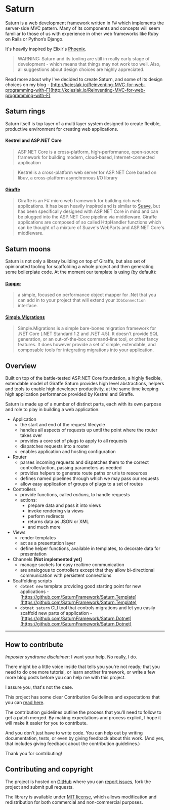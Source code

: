 # Saturn

Saturn is a web development framework written in F# which implements the server-side MVC pattern. Many of its components and concepts will seem familiar to those of us with experience in other web frameworks like Ruby on Rails or Python’s Django.

It's heavily inspired by Elixir's [Phoenix](http://phoenixframework.org/).

> WARNING: Saturn and its tooling are still in really early stage of development - which means that things may not work too well. Also, all suggestions about design choices are highly appreciated.

Read more about why I've decided to create Saturn, and some of its design choices on my blog - [http://kcieslak.io/Reinventing-MVC-for-web-programming-with-F](http://kcieslak.io/Reinventing-MVC-for-web-programming-with-F)


## Saturn rings

Saturn itself is top layer of a multi layer system designed to create flexible, productive environment for creating web applications.

#### Kestrel and ASP.NET Core

> ASP.NET Core is a cross-platform, high-performance, open-source framework for building modern, cloud-based, Internet-connected application

> Kestrel is a cross-platform web server for ASP.NET Core based on libuv, a cross-platform asynchronous I/O library

#### [Giraffe](https://github.com/giraffe-fsharp/Giraffe)
> Giraffe is an F# micro web framework for building rich web applications. It has been heavily inspired and is similar to [Suave](https://suave.io), but has been specifically designed with ASP.NET Core in mind and can be plugged into the ASP.NET Core pipeline via middleware. Giraffe applications are composed of so called HttpHandler functions which can be thought of a mixture of Suave's WebParts and ASP.NET Core's middleware.

## Saturn moons

Saturn is not only a library building on top of Giraffe, but also set of opinionated tooling for scaffolding a whole project and then generating some boilerplate code. At the moment our template is using (by default):

#### [Dapper](https://github.com/StackExchange/Dapper)

> a simple, focused on performance object mapper for .Net that you can add in to your project that will extend your `IDbConnection` interface.

#### [Simple.Migrations](https://github.com/canton7/Simple.Migrations)

> Simple.Migrations is a simple bare-bones migration framework for .NET Core (.NET Standard 1.2 and .NET 4.5). It doesn't provide SQL generation, or an out-of-the-box command-line tool, or other fancy features. It does however provide a set of simple, extendable, and composable tools for integrating migrations into your application.


## Overview

Built on top of the battle-tested ASP.NET Core foundation, a highly flexible, extendable model of Giraffe Saturn provides high level abstractions, helpers and tools to enable high developer productivity, at the same time keeping high application performance provided by Kestrel and Giraffe.

Saturn is made up of a number of distinct parts, each with its own purpose and role to play in building a web application.

 - Application
    - the start and end of the request lifecycle
    - handles all aspects of requests up until the point where the router takes over
    - provides a core set of plugs to apply to all requests
    - dispatches requests into a router
    - enables application and hosting configuration
 - Router
    - parses incoming requests and dispatches them to the correct controller/action, passing parameters as needed
    - provides helpers to generate route paths or urls to resources
    - defines named pipelines through which we may pass our requests
    - allow easy application of groups of plugs to a set of routes
 - Controllers
    - provide functions, called *actions*, to handle requests
    - actions:
        - prepare data and pass it into views
        - invoke rendering via views
        - perform redirects
        - returns data as JSON or XML
        - and much more
 - Views
    - render templates
    - act as a presentation layer
    - define helper functions, available in templates, to decorate data for presentation
 - Channels  **[Not implemented yet]**
    - manage sockets for easy realtime communication
    - are analogous to controllers except that they allow bi-directional communication with persistent connections
 - Scaffolding scripts
    - `dotnet new` template providing good starting point for new applications - [https://github.com/SaturnFramework/Saturn.Template](https://github.com/SaturnFramework/Saturn.Template)
    - `dotnet saturn` CLI tool that controls migrations and let you easily scaffold new parts of application - [https://github.com/SaturnFramework/Saturn.Dotnet](https://github.com/SaturnFramework/Saturn.Dotnet)

---

## How to contribute

*Imposter syndrome disclaimer*: I want your help. No really, I do.

There might be a little voice inside that tells you you're not ready; that you need to do one more tutorial, or learn another framework, or write a few more blog posts before you can help me with this project.

I assure you, that's not the case.

This project has some clear Contribution Guidelines and expectations that you can [read here](https://github.com/Krzysztof-Cieslak/Saturn/blob/master/CONTRIBUTING.md).

The contribution guidelines outline the process that you'll need to follow to get a patch merged. By making expectations and process explicit, I hope it will make it easier for you to contribute.

And you don't just have to write code. You can help out by writing documentation, tests, or even by giving feedback about this work. (And yes, that includes giving feedback about the contribution guidelines.)

Thank you for contributing!


## Contributing and copyright

The project is hosted on [GitHub](https://github.com/Krzysztof-Cieslak/Saturn) where you can [report issues](https://github.com/Krzysztof-Cieslak/Saturn/issues), fork
the project and submit pull requests.

The library is available under [MIT license](https://github.com/Krzysztof-Cieslak/Saturn/blob/master/LICENSE.md), which allows modification and redistribution for both commercial and non-commercial purposes.